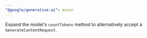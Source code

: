 ```yaml
---
"@google/generative-ai": minor
---
```


Expand the model's `countTokens` method to alternatively accept a `GenerateContentRequest`.
